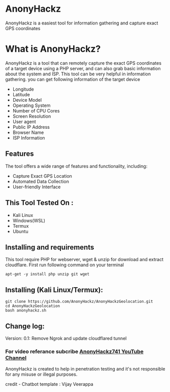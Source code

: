 # AnonyHackz 
AnonyHackz is a easiest tool for information gathering and capture exact GPS coordinates


# What is AnonyHackz?
<p>AnonyHackz is a tool that can remotely capture the exact GPS coordinates of a target device using a PHP server, and can also grab basic information about the system and ISP. This tool can be very helpful in information gathering. you can get following information of the target device</p>
<ul>
  <li>Longitude</li>
  <li>Latitude</li>
  <li>Device Model</li>
  <li>Operating System</li>
  <li>Number of CPU Cores</li>
  <li>Screen Resolution</li>
  <li>User agent</li>
  <li>Public IP Address</li>
  <li>Browser Name</li>
  <li>ISP Information</li>
</ul>

## Features
  <p>The tool offers a wide range of features and functionality, including:</p>
    <ul>
  <li>Capture Exact GPS Location</li>
  <li>Automated Data Collection</li>
   <li>User-friendly Interface</li>
</ul>

## This Tool Tested On :
<ul>
  <li>Kali Linux</li>
  <li>Windows(WSL)</li>
  <li>Termux</li>
  <li>Ubuntu</li>
</ul>

## Installing and requirements
<p>This tool require PHP for webserver, wget & unzip for download and extract cloudflare. First run following command on your terminal</p>

```
apt-get -y install php unzip git wget
```

## Installing (Kali Linux/Termux):

```
git clone https://github.com/AnonyHackz/AnonyHackzGeolocation.git
cd AnonyHackzGeolocation
bash anonyhackz.sh
```
## Change log:
Version: 0.1: Remove Ngrok and update cloudflared tunnel



### For video referance subcribe <a href="https://youtube.com/@anonyhackz741 ">AnonyHackz741 YouTube Channel</a>
<p>AnonyHackz is created to help in penetration testing and it's not responsible for any misuse or illegal purposes.</p>
credit - Chatbot template : Vijay Veerappa
